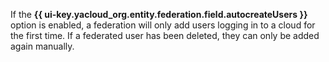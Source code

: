 If the **{{ ui-key.yacloud_org.entity.federation.field.autocreateUsers }}** option is enabled, a federation will only add users logging in to a cloud for the first time. If a federated user has been deleted, they can only be added again manually.
